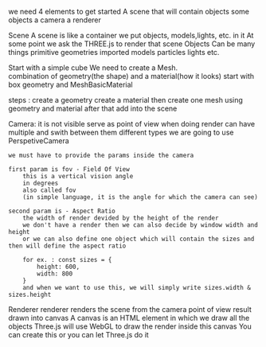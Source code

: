 we need 4 elements to get started
    A scene that will contain objects
    some objects
    a camera
    a renderer

Scene 
    A scene is like a container 
    we put objects, models,lights, etc. in it
    At some point we ask the THREE.js to render that scene
Objects
    Can be many things
    primitive geometries
    imported models
    particles
    lights
    etc.
    
Start with a simple cube
We need to create a Mesh.   
    combination of geometry(the shape) and a material(how it looks)
    start with box geometry and MeshBasicMaterial

steps :
    create a geometry
    create a material
    then create one mesh using geometry and material
    after that add into the scene

Camera:
    it is not visible
    serve as point of view when doing render
    can have multiple and swith between them
    different types
    we are going to use PerspetiveCamera

    we must have to provide the params inside the camera

    first param is fov - Field Of View
        this is a vertical vision angle
        in degrees
        also called fov
        (in simple language, it is the angle for which the camera can see)

    second param is - Aspect Ratio
        the width of render devided by the height of the render
        we don't have a render then we can also decide by window width and height
        or we can also define one object which will contain the sizes and then will define the aspect ratio
        
        for ex. : const sizes = {
            height: 600,
            width: 800
        }
        and when we want to use this, we will simply write sizes.width & sizes.height
        
Renderer
    renderer renders the scene from the camera point of view
    result drawn into canvas
    A canvas is an HTML element in which we draw all the objects
    Three.js will use WebGL to draw the render inside this canvas
    You can create this or you can let Three.js do it